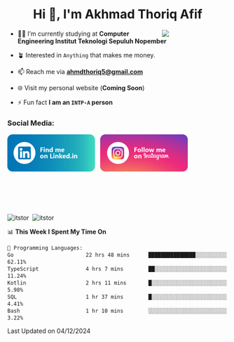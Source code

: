 <h1 align="center">Hi 👋, I'm Akhmad Thoriq Afif</h1>

<img align="right" src="https://i.giphy.com/media/VbnUQpnihPSIgIXuZv/giphy.webp" style="width:30%;">

- 👨‍🎓 I’m currently studying at **Computer Engineering Institut Teknologi Sepuluh Nopember**

- 🪴 Interested in `Anything` that makes me money.

- 📫 Reach me via **ahmdthoriq5@gmail.com**

- 🌐 Visit my personal website (**Coming Soon**)

- ⚡ Fun fact **I am an `INTP-A` person**

<h3 align="left">Social Media:</h3>
<p align="left">
<a href="https://linkedin.com/in/akhmad-thoriq-afif" target="_blank"><img align="center" src="./images/linkedin.png" alt="akhmad-thoriq-afif" width="200" /></a>&nbsp;&nbsp;
<a href="https://instagram.com/ahmdthoriq_" target="_blank"><img align="center" src="./images/instagram.png" alt="ahmdthoriq_"width="200" /></a>
</p>
</br>
</br>
</br>
</br>
<p><img align="center" src="https://github-readme-stats.vercel.app/api?username=itstor&show_icons=true&locale=en&theme=nord" alt="itstor" height="170"/>&nbsp;&nbsp;<img align="center" src="https://github-readme-stats.vercel.app/api/top-langs?username=itstor&show_icons=true&locale=en&layout=compact&theme=nord" alt="itstor" height="170" /></p>

<!--START_SECTION:waka-->
📊 **This Week I Spent My Time On** 

```text
💬 Programming Languages: 
Go                       22 hrs 48 mins      ███████████████░░░░░░░░░░   62.11% 
TypeScript               4 hrs 7 mins        ██░░░░░░░░░░░░░░░░░░░░░░░   11.24% 
Kotlin                   2 hrs 11 mins       █░░░░░░░░░░░░░░░░░░░░░░░░   5.98% 
SQL                      1 hr 37 mins        █░░░░░░░░░░░░░░░░░░░░░░░░   4.41% 
Bash                     1 hr 10 mins        ░░░░░░░░░░░░░░░░░░░░░░░░░   3.22%

```


 Last Updated on 04/12/2024
<!--END_SECTION:waka-->
